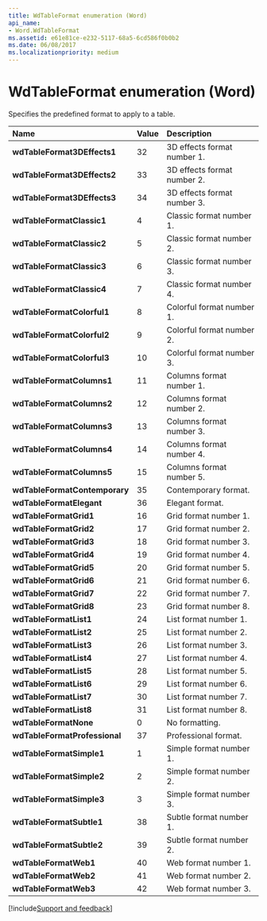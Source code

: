 ```yaml
---
title: WdTableFormat enumeration (Word)
api_name:
- Word.WdTableFormat
ms.assetid: e61e81ce-e232-5117-68a5-6cd586f0b0b2
ms.date: 06/08/2017
ms.localizationpriority: medium
---
```



# WdTableFormat enumeration (Word)

Specifies the predefined format to apply to a table.



|Name|Value|Description|
|:-----|:-----|:-----|
| **wdTableFormat3DEffects1**|32|3D effects format number 1.|
| **wdTableFormat3DEffects2**|33|3D effects format number 2.|
| **wdTableFormat3DEffects3**|34|3D effects format number 3.|
| **wdTableFormatClassic1**|4|Classic format number 1.|
| **wdTableFormatClassic2**|5|Classic format number 2.|
| **wdTableFormatClassic3**|6|Classic format number 3.|
| **wdTableFormatClassic4**|7|Classic format number 4.|
| **wdTableFormatColorful1**|8|Colorful format number 1.|
| **wdTableFormatColorful2**|9|Colorful format number 2.|
| **wdTableFormatColorful3**|10|Colorful format number 3.|
| **wdTableFormatColumns1**|11|Columns format number 1.|
| **wdTableFormatColumns2**|12|Columns format number 2.|
| **wdTableFormatColumns3**|13|Columns format number 3.|
| **wdTableFormatColumns4**|14|Columns format number 4.|
| **wdTableFormatColumns5**|15|Columns format number 5.|
| **wdTableFormatContemporary**|35|Contemporary format.|
| **wdTableFormatElegant**|36|Elegant format.|
| **wdTableFormatGrid1**|16|Grid format number 1.|
| **wdTableFormatGrid2**|17|Grid format number 2.|
| **wdTableFormatGrid3**|18|Grid format number 3.|
| **wdTableFormatGrid4**|19|Grid format number 4.|
| **wdTableFormatGrid5**|20|Grid format number 5.|
| **wdTableFormatGrid6**|21|Grid format number 6.|
| **wdTableFormatGrid7**|22|Grid format number 7.|
| **wdTableFormatGrid8**|23|Grid format number 8.|
| **wdTableFormatList1**|24|List format number 1.|
| **wdTableFormatList2**|25|List format number 2.|
| **wdTableFormatList3**|26|List format number 3.|
| **wdTableFormatList4**|27|List format number 4.|
| **wdTableFormatList5**|28|List format number 5.|
| **wdTableFormatList6**|29|List format number 6.|
| **wdTableFormatList7**|30|List format number 7.|
| **wdTableFormatList8**|31|List format number 8.|
| **wdTableFormatNone**|0|No formatting.|
| **wdTableFormatProfessional**|37|Professional format.|
| **wdTableFormatSimple1**|1|Simple format number 1.|
| **wdTableFormatSimple2**|2|Simple format number 2.|
| **wdTableFormatSimple3**|3|Simple format number 3.|
| **wdTableFormatSubtle1**|38|Subtle format number 1.|
| **wdTableFormatSubtle2**|39|Subtle format number 2.|
| **wdTableFormatWeb1**|40|Web format number 1.|
| **wdTableFormatWeb2**|41|Web format number 2.|
| **wdTableFormatWeb3**|42|Web format number 3.|

[!include[Support and feedback](~/includes/feedback-boilerplate.md)]